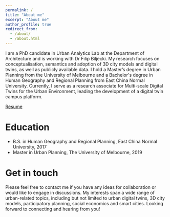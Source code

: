 ```yaml
---
permalink: /
title: "About me"
excerpt: "About me"
author_profile: true
redirect_from: 
  - /about/
  - /about.html
---
```


I am a PhD candidate in Urban Analytics Lab at the Department of Architecture and is working with Dr Filip Biljecki. My research focuses on conceptualisation, semantics and adoption of 3D city models and digital twins, as well as publicly available data. I hold a Master’s degree in Urban Planning from the University of Melbourne and a Bachelor's degree in Human Geography and Regional Planning from East China Normal University. Currently, I serve as a research associate for Multi-scale Digital Twins for the Urban Environment, leading the development of a digital twin campus platform.

[Resume](CV-BinyuLEI-2024.pdf)

Education
======
* B.S. in Human Geography and Regional Planning, East China Normal University, 2017
* Master in Urban Planning, The University of Melbourne, 2019

Get in touch
======
Please feel free to contact me if you have any ideas for collaboration or would like to engage in discussions. My interests span a wide range of urban-related topics, including but not limited to urban digital twins, 3D city models, participatory planning, social economics and smart cities. Looking forward to connecting and hearing from you!
